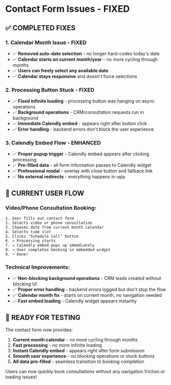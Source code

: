 # Contact Form Issues - FIXED

## ✅ COMPLETED FIXES

### 1. **Calendar Month Issue - FIXED**
- ✅ **Removed auto-date selection** - no longer hard-codes today's date
- ✅ **Calendar starts on current month/year** - no more cycling through months
- ✅ **Users can freely select any available date** 
- ✅ **Calendar stays responsive** and doesn't force selections

### 2. **Processing Button Stuck - FIXED**
- ✅ **Fixed infinite loading** - processing button was hanging on async operations
- ✅ **Background operations** - CRM/consultation requests run in background
- ✅ **Immediate Calendly embed** - appears right after button click
- ✅ **Error handling** - backend errors don't block the user experience

### 3. **Calendly Embed Flow - ENHANCED**
- ✅ **Proper popup trigger** - Calendly embed appears after clicking processing
- ✅ **Pre-filled data** - all form information passes to Calendly widget
- ✅ **Professional modal** - overlay with close button and fallback link
- ✅ **No external redirects** - everything happens in-app

## 🎯 CURRENT USER FLOW

### Video/Phone Consultation Booking:
```
1. User fills out contact form
2. Selects video or phone consultation  
3. Chooses date from current month calendar
4. Selects time slot
5. Clicks "Schedule Call" button
6. → Processing starts
7. → Calendly embed pops up immediately  
8. → User completes booking in embedded widget
9. → Done!
```

### Technical Improvements:
- ✅ **Non-blocking background operations** - CRM leads created without blocking UI
- ✅ **Proper error handling** - backend errors logged but don't stop the flow
- ✅ **Calendar month fix** - starts on current month, no navigation needed
- ✅ **Fast embed loading** - Calendly widget appears instantly

## 🚀 READY FOR TESTING

The contact form now provides:

1. **Current month calendar** - no more cycling through months
2. **Fast processing** - no more infinite loading 
3. **Instant Calendly embed** - appears right after form submission
4. **Smooth user experience** - no blocking operations or stuck buttons
5. **All data pre-filled** - seamless transition to booking completion

Users can now quickly book consultations without any navigation friction or loading issues!
